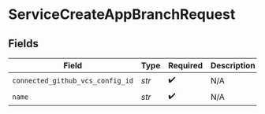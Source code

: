 # ServiceCreateAppBranchRequest


## Fields

| Field                            | Type                             | Required                         | Description                      |
| -------------------------------- | -------------------------------- | -------------------------------- | -------------------------------- |
| `connected_github_vcs_config_id` | *str*                            | :heavy_check_mark:               | N/A                              |
| `name`                           | *str*                            | :heavy_check_mark:               | N/A                              |